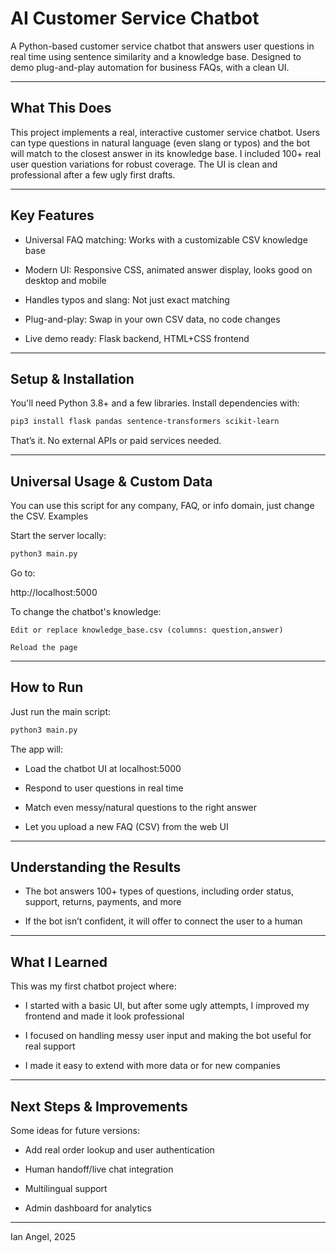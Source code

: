 # AI Customer Service Chatbot

A Python-based customer service chatbot that answers user questions in real time using sentence similarity and a knowledge base. Designed to demo plug-and-play automation for business FAQs, with a clean UI.

---

## What This Does

This project implements a real, interactive customer service chatbot.
Users can type questions in natural language (even slang or typos) and the bot will match to the closest answer in its knowledge base.
I included 100+ real user question variations for robust coverage. The UI is clean and professional after a few ugly first drafts.

---

## Key Features

- Universal FAQ matching: Works with a customizable CSV knowledge base

- Modern UI: Responsive CSS, animated answer display, looks good on desktop and mobile

- Handles typos and slang: Not just exact matching

- Plug-and-play: Swap in your own CSV data, no code changes

- Live demo ready: Flask backend, HTML+CSS frontend

--- 

## Setup & Installation

You'll need Python 3.8+ and a few libraries.
Install dependencies with:

```bash
pip3 install flask pandas sentence-transformers scikit-learn
```

That’s it. No external APIs or paid services needed.

---

## Universal Usage & Custom Data

You can use this script for any company, FAQ, or info domain, just change the CSV.
Examples

Start the server locally:

```bash
python3 main.py
```

Go to:

http://localhost:5000

To change the chatbot's knowledge:

    Edit or replace knowledge_base.csv (columns: question,answer)

    Reload the page

---

## How to Run

Just run the main script:

```bash
python3 main.py
```

The app will:

- Load the chatbot UI at localhost:5000

- Respond to user questions in real time

- Match even messy/natural questions to the right answer

- Let you upload a new FAQ (CSV) from the web UI

---

## Understanding the Results

- The bot answers 100+ types of questions, including order status, support, returns, payments, and more

- If the bot isn’t confident, it will offer to connect the user to a human

---

## What I Learned

This was my first chatbot project where:

- I started with a basic UI, but after some ugly attempts, I improved my frontend and made it look professional

- I focused on handling messy user input and making the bot useful for real support

- I made it easy to extend with more data or for new companies

---

## Next Steps & Improvements

Some ideas for future versions:

- Add real order lookup and user authentication

- Human handoff/live chat integration

- Multilingual support

- Admin dashboard for analytics

---

Ian Angel, 2025
